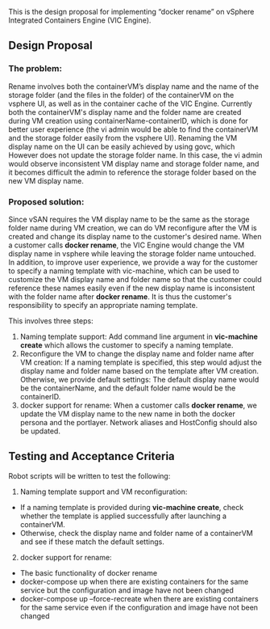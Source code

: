 This is the design proposal for implementing “docker rename” on vSphere Integrated Containers Engine (VIC Engine).

## Design Proposal

### The problem:

Rename involves both the containerVM’s display name and the name of the storage folder (and the files in the folder) of the containerVM on the vsphere UI, as well as in the container cache of the VIC Engine. Currently both the containerVM's display name and the folder name are created during VM creation using containerName-containerID, which is done for better user experience (the vi admin would be able to find the containerVM and the storage folder easily from the vsphere UI). Renaming the VM display name on the UI can be easily achieved by using govc, which However does not update the storage folder name. In this case, the vi admin would observe inconsistent VM display name and storage folder name, and it becomes difficult the admin to reference the storage folder based on the new VM display name.

### Proposed solution:

Since vSAN requires the VM display name to be the same as the storage folder name during VM creation, we can do VM reconfigure after the VM is created and change its display name to the customer's desired name. When a customer calls **docker rename**, the VIC Engine would change the VM display name in vsphere while leaving the storage folder name untouched. In addition, to improve user experience, we provide a way for the customer to specify a naming template with vic-machine, which can be used to customize the VM display name and folder name so that the customer could reference these names easily even if the new display name is inconsistent with the folder name after **docker rename**. It is thus the customer's responsibility to specify an appropriate naming template.

This involves three steps:

1. Naming template support: Add command line argument in **vic-machine create** which allows the customer to specify a naming template.
2. Reconfigure the VM to change the display name and folder name after VM creation: If a naming template is specified, this step would adjust the display name and folder name based on the template after VM creation. Otherwise, we provide default settings: The default display name would be the containerName, and the default folder name would be the containerID.
3. docker support for rename: When a customer calls **docker rename**, we update the VM display name to the new name in both the docker persona and the portlayer. Network aliases and HostConfig should also be updated.


## Testing and Acceptance Criteria

Robot scripts will be written to test the following:

1. Naming template support and VM reconfiguration:
  - If a naming template is provided during **vic-machine create**, check whether the template is applied successfully after launching a containerVM.
  - Otherwise, check the display name and folder name of a containerVM and see if these match the default settings.

2. docker support for rename:
  - The basic functionality of docker rename
  - docker-compose up when there are existing containers for the same service but the configuration and image have not been changed
  - docker-compose up –force-recreate when there are existing containers for the same service even if the configuration and image have not been changed
